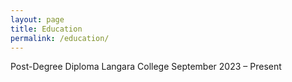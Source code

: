 ```yaml
---
layout: page
title: Education
permalink: /education/
---
```


Post-Degree Diploma
Langara College
September 2023 – Present
